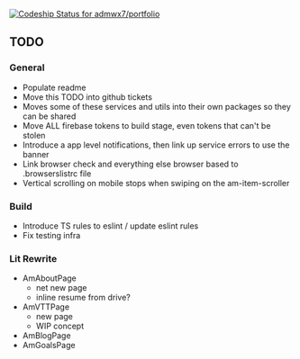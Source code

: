 [ ![Codeship Status for admwx7/portfolio](https://app.codeship.com/projects/05e08dd0-d602-0135-6dca-1afc2eb9ace9/status?branch=master)](https://app.codeship.com/projects/263150)

## TODO

### General
* Populate readme
* Move this TODO into github tickets
* Moves some of these services and utils into their own packages so they can be shared
* Move ALL firebase tokens to build stage, even tokens that can't be stolen
* Introduce a app level notifications, then link up service errors to use the banner
* Link browser check and everything else browser based to .browserslistrc file
* Vertical scrolling on mobile stops when swiping on the am-item-scroller

### Build
* Introduce TS rules to eslint / update eslint rules
* Fix testing infra

### Lit Rewrite
* AmAboutPage
  * net new page
  * inline resume from drive?
* AmVTTPage
  * new page
  * WIP concept
* AmBlogPage
* AmGoalsPage
